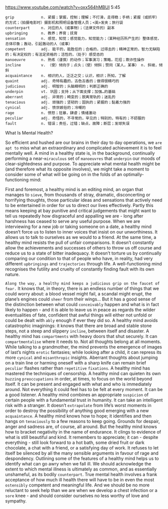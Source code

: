 https://www.youtube.com/watch?v=oxx564hMBUI
5:45
```
grip            n. 紧握；掌握，控制；理解；不打滑，走得稳；手柄；紧握（或抓牢）的方式；（拍摄电影时）摄影机和照明设备管理人员；<英>发夹；旅行袋
counterpart     n. 对应的人（或事物）；（法律文件的）副本
upbringing      n. 教养；养育；抚育  
sensation       n. 感觉，知觉；感觉能力，知觉能力；（某种经历所产生的）整体感觉，总体印象；轰动，引起轰动的人（或事）
competent       adj. 能干的，能胜任的；合格的，过得去的；精神正常的，智力无缺陷的；有决定权的；有法定资格的；活性的，（处于）感受态的
manoeuvre       n. 熟练（谨慎）的动作；军事演习；策略，花招；欺诈性操作
incline         v. （使）倾向于；点头；（使）倾斜；赞同（某人，某事） n. 斜坡，倾斜
acquaintance    n. 相识的人，泛泛之交；认识，相识；所知，了解
quaint          adj. 奇特有趣的，古色古香的；做得很精巧的
judicious       adj. 明智的；头脑精明的；判断正确的
underpin        vt. 巩固；支持；从下面支撑；加强…的基础
aberrant        adj. 异常的；畸变的；脱离常轨的；迷乱的
tenacious       adj. 顽强的；坚韧的；固执的；紧握的；黏着力强的    
cynical         adj. 愤世嫉俗的；冷嘲的
rage            n. 愤怒；狂暴，肆虐；情绪激动
peculiar        adj. 奇怪的，不寻常的，罕见的；特别的，特有的；不舒服的  
fault           n. 错误；责任，过错；缺点，故障；断层；发球失误
```


What Is Mental Health?

So efficient and hushed are our brains in their day to day operations, we `are apt to` miss what an extraordinary and complicated achievement it is to feel mentally well. A mind in a healthy state is, in the background, continually performing a near-`miraculous` set of `manoeuvres` that `underpin` our moods of clear-sightedness and purpose. To appreciate what mental health might be (and therefore what its opposite involves), we might take a moment to consider some of what will be going on in the folds of an optimally-functioning mind: 

First and foremost, a healthy mind is an editing mind, an organ that manages to `sieve`, from thousands of stray, dramatic, disconcerting or horrifying thoughts, those particular ideas and sensations that actively need to be entertained in order for us to direct our lives effectively. Partly this means keeping at bay punitive and critical judgements that might want to tell us repeatedly how disgraceful and appalling we are - long after harshness has ceased to serve any useful purpose. When we are interviewing for a new job or taking someone on a date, a healthy mind doesn’t force us to listen to inner voices that insist on our unworthiness. It allows us to talk to ourselves as we would to a friend. At the same time, a healthy mind resists the pull of unfair comparisons. It doesn’t constantly allow the achievements and successes of others to throw us off course and reduce us to a state of bitter inadequacy. It doesn’t torture us by continually comparing our condition to that of people who have, in reality, had very different `upbringings` and `trajectories` through life. A well-functioning mind recognises the futility and cruelty of constantly finding fault with its own nature. 

`Along the way, a healthy mind keeps a judicious grip on the faucet of fear.` It knows that, in theory, there is an endless number of things that we could worry about: a blood vessel might fail, a scandal might erupt, the plane’s engines could `sheer` from their wings… But it has a good sense of the distinction between what could `conceivably` happen and what is in fact likely to happen - and it is able to leave us in peace as regards the wilder eventualities of fate, confident that awful things will either not unfold or could be dealt with `ably` enough if ever they did so. A healthy mind avoids catastrophic imaginings: it knows that there are broad and stable stone steps, not a steep and slippery `incline`, between itself and disaster. A healthy mind has `compartments` with heavy doors that shut securely. It can `compartmentalise` where it needs to. Not all thoughts belong at all moments. While talking to a grandmother, the mind prevents the emergence of images of last’s nights `erotic` fantasies; while looking after a child, it can repress its more `cynical` and `misanthropic` insights. Aberrant thoughts about jumping on a train line or harming oneself with a sharp knife can remain brief `peculiar` flashes rather than `repetitive` `fixations`. A healthy mind has mastered the techniques of censorship. A healthy mind can quieten its own `buzzing` `preoccupations` in order, at times, to focus on the world beyond itself. It can be present and engaged with what and who is immediately around. Not everything it could feel has to be felt at every moment. It can be a good listener. A healthy mind combines an appropriate `suspicion` of certain people with a fundamental trust in humanity. It can take an intelligent risk with a stranger. It doesn’t `extrapolate` from life’s worst moments in order to destroy the possibility of anything good emerging with a new `acquaintance`. A healthy mind knows how to hope; it identifies and then hangs on `tenaciously` to a few reasons to keep going. Grounds for despair, anger and sadness are, of course, all around. But the healthy mind knows how to bracket negativity in the name of endurance. It clings to evidence of what is still beautiful and kind. It remembers to appreciate; it can - despite everything - still look forward to a hot bath, some dried fruit or dark chocolate, a chat with a friend, or a satisfying day of work. It refuses to let itself be silenced by all the many sensible arguments in favour of rage and despondency. 
Outlining some of the features of a healthy mind helps us to identify what can go awry when we fall ill. We should acknowledge the extent to which mental illness is ultimately as common, and as essentially unshameful, as its bodily `counterpart`. True mental health involves a frank acceptance of how much ill health there will have to be in even the most `ostensibly` competent and meaningful life. And we should be no more reluctant to seek help than we are when we develop a chest infection or a `sore` knee - and should consider ourselves no less worthy of love and sympathy. 